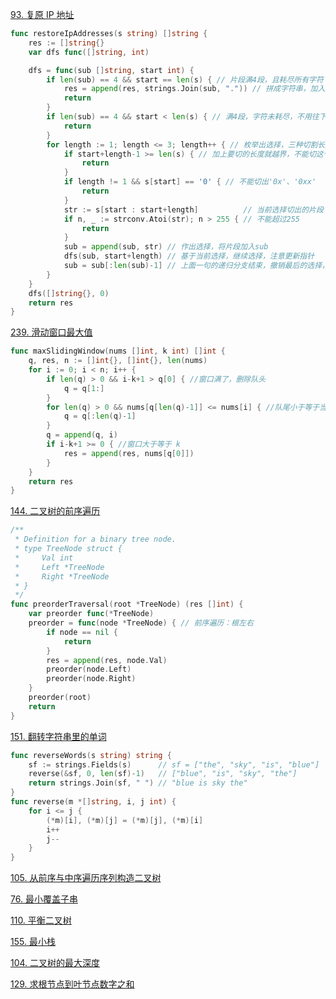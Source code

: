 
<!-- 
[93. 复原 IP 地址](https://leetcode-cn.com/problems/restore-ip-addresses/) 


[239. 滑动窗口最大值](https://leetcode-cn.com/problems/sliding-window-maximum/)


[144. 二叉树的前序遍历](https://leetcode-cn.com/problems/binary-tree-preorder-traversal/)

[151. 翻转字符串里的单词](https://leetcode-cn.com/problems/reverse-words-in-a-string/)


[105. 从前序与中序遍历序列构造二叉树](https://leetcode-cn.com/problems/construct-binary-tree-from-preorder-and-inorder-traversal/)


[76. 最小覆盖子串](https://leetcode-cn.com/problems/minimum-window-substring/) 


[110. 平衡二叉树](https://leetcode-cn.com/problems/balanced-binary-tree/)


[155. 最小栈](https://leetcode-cn.com/problems/min-stack/)


[104. 二叉树的最大深度](https://leetcode-cn.com/problems/maximum-depth-of-binary-tree/) 

[129. 求根节点到叶节点数字之和](https://leetcode-cn.com/problems/sum-root-to-leaf-numbers/) -->


[93. 复原 IP 地址](https://leetcode-cn.com/problems/restore-ip-addresses/) 

```go
func restoreIpAddresses(s string) []string {
	res := []string{}
	var dfs func([]string, int)

	dfs = func(sub []string, start int) {
		if len(sub) == 4 && start == len(s) { // 片段满4段，且耗尽所有字符
			res = append(res, strings.Join(sub, ".")) // 拼成字符串，加入解集
			return
		}
		if len(sub) == 4 && start < len(s) { // 满4段，字符未耗尽，不用往下选了
			return
		}
		for length := 1; length <= 3; length++ { // 枚举出选择，三种切割长度
			if start+length-1 >= len(s) { // 加上要切的长度就越界，不能切这个长度
				return
			}
			if length != 1 && s[start] == '0' { // 不能切出'0x'、'0xx'
				return
			}
			str := s[start : start+length]          // 当前选择切出的片段
			if n, _ := strconv.Atoi(str); n > 255 { // 不能超过255
				return
			}
			sub = append(sub, str) // 作出选择，将片段加入sub
			dfs(sub, start+length) // 基于当前选择，继续选择，注意更新指针
			sub = sub[:len(sub)-1] // 上面一句的递归分支结束，撤销最后的选择，进入下一轮迭代，考察下一个切割长度
		}
	}
	dfs([]string{}, 0)
	return res
}
```


[239. 滑动窗口最大值](https://leetcode-cn.com/problems/sliding-window-maximum/)

```go
func maxSlidingWindow(nums []int, k int) []int {
	q, res, n := []int{}, []int{}, len(nums)
	for i := 0; i < n; i++ {
		if len(q) > 0 && i-k+1 > q[0] { //窗口满了，删除队头
			q = q[1:]
		}
		for len(q) > 0 && nums[q[len(q)-1]] <= nums[i] { //队尾小于等于当前元素，删除队尾
			q = q[:len(q)-1]
		}
		q = append(q, i)
		if i-k+1 >= 0 { //窗口大于等于 k
			res = append(res, nums[q[0]])
		}
	}
	return res
}
```


[144. 二叉树的前序遍历](https://leetcode-cn.com/problems/binary-tree-preorder-traversal/)

```go
/**
 * Definition for a binary tree node.
 * type TreeNode struct {
 *     Val int
 *     Left *TreeNode
 *     Right *TreeNode
 * }
 */
func preorderTraversal(root *TreeNode) (res []int) {
	var preorder func(*TreeNode)
	preorder = func(node *TreeNode) { // 前序遍历：根左右
		if node == nil {
			return
		}  
		res = append(res, node.Val)
		preorder(node.Left)
		preorder(node.Right)
	}
	preorder(root)
	return
}
```

[151. 翻转字符串里的单词](https://leetcode-cn.com/problems/reverse-words-in-a-string/)


```go
func reverseWords(s string) string {
	sf := strings.Fields(s)      // sf = ["the", "sky", "is", "blue"]
	reverse(&sf, 0, len(sf)-1)   // ["blue", "is", "sky", "the"]
	return strings.Join(sf, " ") // "blue is sky the"
}
func reverse(m *[]string, i, j int) {
	for i <= j {
		(*m)[i], (*m)[j] = (*m)[j], (*m)[i]
		i++
		j--
	}
}
```

[105. 从前序与中序遍历序列构造二叉树](https://leetcode-cn.com/problems/construct-binary-tree-from-preorder-and-inorder-traversal/)


[76. 最小覆盖子串](https://leetcode-cn.com/problems/minimum-window-substring/) 


[110. 平衡二叉树](https://leetcode-cn.com/problems/balanced-binary-tree/)


[155. 最小栈](https://leetcode-cn.com/problems/min-stack/)


[104. 二叉树的最大深度](https://leetcode-cn.com/problems/maximum-depth-of-binary-tree/) 

[129. 求根节点到叶节点数字之和](https://leetcode-cn.com/problems/sum-root-to-leaf-numbers/)








